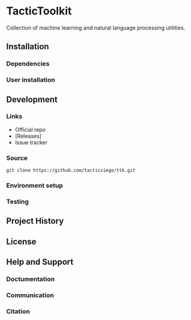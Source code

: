 # TacticToolkit
Collection of machine learning and natural language processing utilities.  

## Installation
### Dependencies
### User installation

## Development

### Links
- Official repo
- [Releases]
- Issue tracker

### Source
```
git clone https://github.com/tacticsiege/ttk.git
```

### Environment setup

### Testing

## Project History

## License

## Help and Support

### Doctumentation
### Communication
### Citation